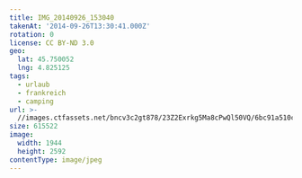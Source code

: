 ```yaml
---
title: IMG_20140926_153040
takenAt: '2014-09-26T13:30:41.000Z'
rotation: 0
license: CC BY-ND 3.0
geo:
  lat: 45.750052
  lng: 4.825125
tags:
  - urlaub
  - frankreich
  - camping
url: >-
  //images.ctfassets.net/bncv3c2gt878/23Z2Exrkg5Ma8cPwQl50VQ/6bc91a510c2da4b541c1664837b9e325/img_20140926_153040_27696441114_o
size: 615522
image:
  width: 1944
  height: 2592
contentType: image/jpeg
---
```


